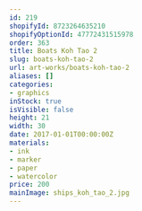 ```yaml
---
id: 219
shopifyId: 8723264635210
shopifyOptionId: 47772431515978
order: 363
title: Boats Koh Tao 2
slug: boats-koh-tao-2
url: art-works/boats-koh-tao-2
aliases: []
categories:
- graphics
inStock: true
isVisible: false
height: 21
width: 30
date: 2017-01-01T00:00:00Z
materials:
- ink
- marker
- paper
- watercolor
price: 200
mainImage: ships_koh_tao_2.jpg
---
```

